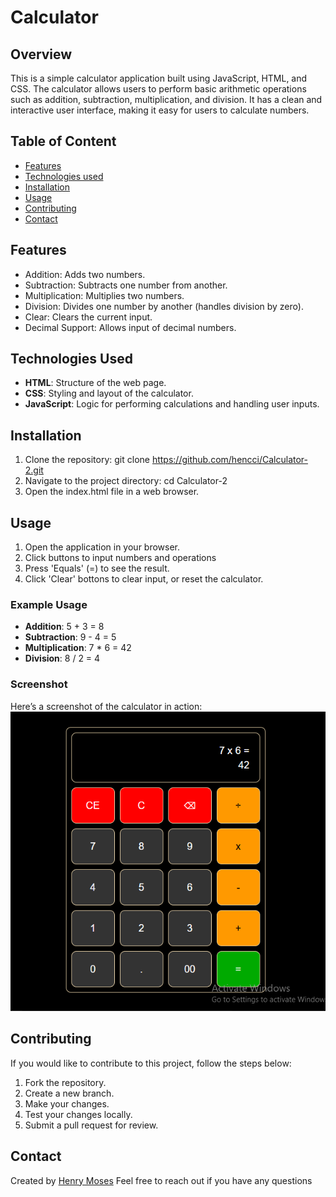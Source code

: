 # Calculator

## Overview

This is a simple calculator application built using JavaScript, HTML, and CSS. The calculator allows users to perform basic arithmetic operations such as addition, subtraction, multiplication, and division. It has a clean and interactive user interface, making it easy for users to calculate numbers.

## Table of Content

* [Features](#features)
* [Technologies used](#technologies-used)
* [Installation](#installation)
* [Usage](#usage)
* [Contributing](#contributing)
* [Contact](#contact)

## Features

* Addition: Adds two numbers.
* Subtraction: Subtracts one number from another.
* Multiplication: Multiplies two numbers.
* Division: Divides one number by another (handles division by zero).
* Clear: Clears the current input.
* Decimal Support: Allows input of decimal numbers.

## Technologies Used

* **HTML**: Structure of the web page.
* **CSS**: Styling and layout of the calculator.
* **JavaScript**: Logic for performing calculations and handling user inputs.

## Installation

1. Clone the repository:
   git clone https://github.com/hencci/Calculator-2.git
2. Navigate to the project directory:
   cd Calculator-2
3. Open the index.html file in a web browser.

## Usage

1. Open the application in your browser.
2. Click buttons to input numbers and operations
3. Press 'Equals' (=) to see the result.
4. Click 'Clear' bottons to clear input, or reset the calculator.

### Example Usage

* **Addition**: 5 + 3 = 8
* **Subtraction**: 9 - 4 = 5
* **Multiplication**: 7 * 6 = 42
* **Division**: 8 / 2 = 4

### Screenshot

Here’s a screenshot of the calculator in action:
![Calculator Screenshot](images/calculator.PNG)

## Contributing

If you would like to contribute to this project, follow the steps below:

1. Fork the repository.
2. Create a new branch.
3. Make your changes.
4. Test your changes locally.
5. Submit a pull request for review.

## Contact

Created by [Henry Moses](https://github.com/hencci)
Feel free to reach out if you have any questions
